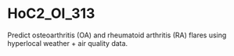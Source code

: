 # HoC2_OI_313
Predict osteoarthritis (OA) and rheumatoid arthritis (RA) flares using hyperlocal weather + air quality data.
